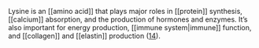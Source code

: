 Lysine is an [[amino acid]] that plays major roles in [[protein]] synthesis, [[calcium]] absorption, and the production of hormones and enzymes. It’s also important for energy production, [[immune system|immune]] function, and [[collagen]] and [[elastin]] production ([14](https://pubchem.ncbi.nlm.nih.gov/compound/5962)).